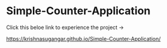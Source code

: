 # Simple-Counter-Application
Click this beloe link to experience the project ->

https://krishnasugangar.github.io/Simple-Counter-Application/
